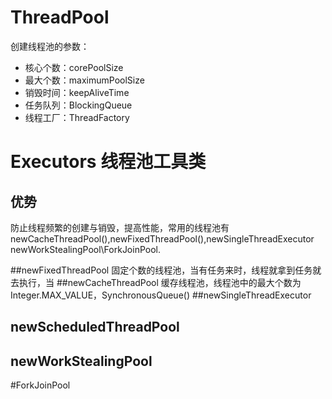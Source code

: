 # ThreadPool 
创建线程池的参数：
- 核心个数：corePoolSize
- 最大个数：maximumPoolSize
- 销毁时间：keepAliveTime
- 任务队列：BlockingQueue
- 线程工厂：ThreadFactory
# Executors  线程池工具类

## 优势
防止线程频繁的创建与销毁，提高性能，常用的线程池有newCacheThreadPool(),newFixedThreadPool(),newSingleThreadExecutor
newWorkStealingPool\ForkJoinPool.

##newFixedThreadPool
固定个数的线程池，当有任务来时，线程就拿到任务就去执行，当
##newCacheThreadPool
缓存线程池，线程池中的最大个数为Integer.MAX_VALUE，SynchronousQueue<Runnable>()
##newSingleThreadExecutor

## newScheduledThreadPool

## newWorkStealingPool

#ForkJoinPool